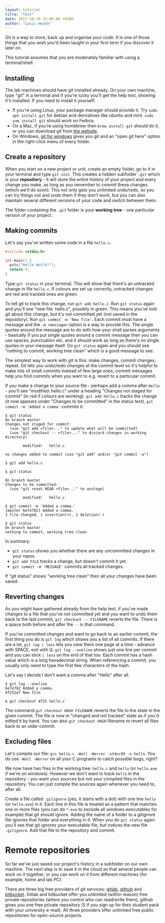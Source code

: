 ```yaml
---
layout: tutorial
title: "Test"
date: 2017-10-19 15:00:00 +0100
author: "Louis Heath"
---
```


Git is a way to store, back up and organise your code. It is one of those things that you wish you'd been taught in your first term if you discover it later on.

This tutorial assumes that you are moderately familiar with using a terminal/shell.

## Installing

The lab machines should have git installed already. On your own machine, type "git" in a terminal and if you're lucky you'll get the help text, showing it's installed. If you need to install it yourself:

  * If you're using Linux, your package manager should provide it. Try `sudo apt install git` for debian and derivatives like ubuntu and mint. `sudo yum install git` should work on Fedora.
  * On a Mac, if you're using homebrew then `brew install git` should do it, or you can download git from [the website](https://git-scm.com/download/mac).
  * On Windows, [git for windows](https://git-for-windows.github.io/) gives you git and an "open git here" option in the right-click menu of every folder.

## Create a repository

When you start on a new project or unit, create an empty folder, go to it in your terminal and type `git init`. This creates a hidden subfolder `.git` which is your **repository** - it will store the entire history of your project and every change you make, as long as you remember to commit these changes (which we'll do soon). This not only gets you unlimited undo/redo, so you can try things out and undo them if they don't work, but you can also maintain several different versions of your code and switch between them.

The folder containing the `.git` folder is your **working tree** - one particular version of your project.

## Making commits

Let's say you've written some code in a file `hello.c`:

```C
#include <stdio.h>

int main() {
  puts("Hello World!");
  return 0;
}
```

Type `git status` in your terminal. This will show that there's an untracked change in file `hello.c`. If colours are set up correctly, untracked changes are red and tracked ones are green.

To tell git to track this change, run `git add hello.c`. Run `git status` again and you'll see "new file: hello.c", possibly in green. This means you've told git about this change, but it's not committed yet (not saved in the repository). Run `git commit -m 'New file'`. Each commit must have a message and the `-m <message>` option is a way to provide this. The single quotes around the message are to do with how your shell parses arguments - basically if you put single quotes around a commit message then you can use spaces, punctuation etc. and it should work as long as there's no single quotes in your message itself. Do `git status` again and you should see "nothing to commit, working tree clean" which is a good message to see.

The simplest way to work with git is this: make changes, commit changes, repeat. Git lets you undo/redo changes at the commit level so it's helpful to make lots of small commits instead of few large ones; commit messages help you find commits when you want to e.g. revert to a particular commit.

If you make a change to your source file - perhaps add a comma after `Hello` - you'll see "modified: hello.c" under a heading "Changes not staged for commit" (in red if colours are working). `git add hello.c` tracks the change (it now appears under "Changes to be committed" in the status text), `git commit -m 'Added a comma'` commits it:

```text
$ git status
On branch master
Changes not staged for commit:
  (use "git add <file>..." to update what will be committed)
  (use "git checkout -- <file>..." to discard changes in working directory)

        modified:   hello.c

no changes added to commit (use "git add" and/or "git commit -a")

$ git add hello.c

$ git status

On branch master
Changes to be committed:
  (use "git reset HEAD <file>..." to unstage)

        modified:   hello.c

$ git commit -m 'Added a comma.'
[master 6e7e782] Added a comma.
1 file changed, 1 insertion(+), 1 deletion(-)

$ git status
On branch master
nothing to commit, working tree clean
```

In summary:

  * `git status` shows you whether there are any uncommitted changes in your repos.
  * `git add FILE` tracks a change, but doesn't commit it yet.
  * `git commit -m 'MESSAGE'` commits all tracked changes.

If "git status" shows "working tree clean" then all your changes have been saved.

## Reverting changes

As you might have gathered already from the help text, if you've made changes to a file that you've not committed yet and you want to undo them back to the last commit, `git checkout -- FILENAME` reverts the file. There is a space both before and after the `--` in that command.

If you've committed changes and want to go back to an earlier commit, the first thing you do is `git log` which shows you a list of all commits. If there are a lot, `git log | less` lets you view them one page at a time - advance with SPACE, exit with Q. `git log --oneline` shows just one line per commit and you can stick `| less` on the end of that too. Each commit has a hash value which is a long hexadecimal string. When referencing a commit, you usually only need to type the first few characters of the hash.

Let's say I decide I don't want a comma after "Hello" after all.

```text
$ git log --oneline
6e7e782 Added a comma.
4f251ef New file

$ git checkout 4f25 hello.c`
```

The command `git checkout HASH FILENAME` reverts the file to the state in the given commit. The file is now in "changed and not tracked" state as if you'd edited it by hand. You can also `git checkout HASH`  filename to revert all files back to an older commit.

## Excluding files

Let's compile our file: `gcc hello.c -Wall -Werror -std=c99 -o hello`. You do use `-Wall -Werror` on all your C programs to catch possible bugs, right?

We now have two files in the working tree: `hello.c` and `hello` (or `hello.exe` if we're on windows). However we don't want to track `hello` in the repository - you want your sources but not your compiled files in the repository. You can just compile the sources again whenever you need to, after all.

Create a file called `.gitignore` (yes, it starts with a dot) with one line `hello` (or `hello.exe`) in it. Each line in this file is treated as a pattern that matches one or more files (you can do `*.exe` to exclude all windows executables for example) that git should ignore. Adding the name of a folder to a gitignore file ignores that folder and everything in it. When you do `git status` again you'll see that git ignores your executable file, but notices the new file `.gitignore`. Add that file to the repository and commit.

# Remote repositories

So far we've just saved our project's history in a subfolder on our own machine. The next step is to save it in the cloud so that several people can work on it together, or you can work on it from different machines (for example, home and lab PC).

There are three big free providers of git services: [gitlab](https://gitlab.com/), [github](https://github.com/) and [bitbucket](https://bitbucket.org/). Gitlab and bitbucket offer you unlimited (within reason) free private repositories (where you control who can read/write them), github gives you one free private repository (5 if you sign up for their student pack with your university e-mail). All three providers offer unlimited free public repositories for open-source projects.
